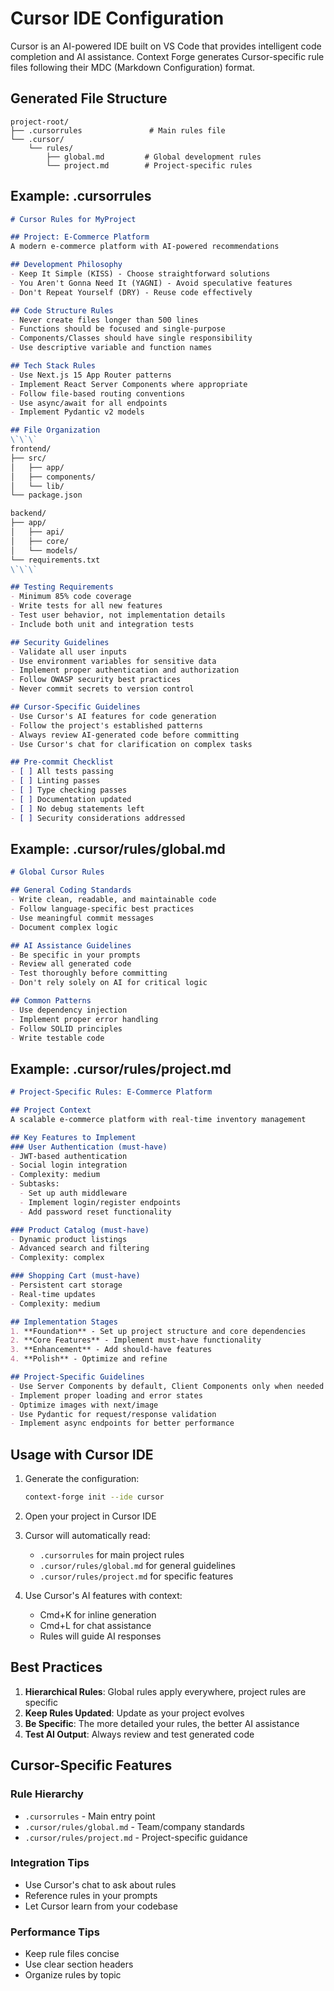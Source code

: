 # Cursor IDE Configuration

Cursor is an AI-powered IDE built on VS Code that provides intelligent code completion and AI assistance. Context Forge generates Cursor-specific rule files following their MDC (Markdown Configuration) format.

## Generated File Structure

```
project-root/
├── .cursorrules               # Main rules file
└── .cursor/
    └── rules/
        ├── global.md         # Global development rules
        └── project.md        # Project-specific rules
```

## Example: .cursorrules

```markdown
# Cursor Rules for MyProject

## Project: E-Commerce Platform
A modern e-commerce platform with AI-powered recommendations

## Development Philosophy
- Keep It Simple (KISS) - Choose straightforward solutions
- You Aren't Gonna Need It (YAGNI) - Avoid speculative features
- Don't Repeat Yourself (DRY) - Reuse code effectively

## Code Structure Rules
- Never create files longer than 500 lines
- Functions should be focused and single-purpose
- Components/Classes should have single responsibility
- Use descriptive variable and function names

## Tech Stack Rules
- Use Next.js 15 App Router patterns
- Implement React Server Components where appropriate
- Follow file-based routing conventions
- Use async/await for all endpoints
- Implement Pydantic v2 models

## File Organization
\`\`\`
frontend/
├── src/
│   ├── app/
│   ├── components/
│   └── lib/
└── package.json

backend/
├── app/
│   ├── api/
│   ├── core/
│   └── models/
└── requirements.txt
\`\`\`

## Testing Requirements
- Minimum 85% code coverage
- Write tests for all new features
- Test user behavior, not implementation details
- Include both unit and integration tests

## Security Guidelines
- Validate all user inputs
- Use environment variables for sensitive data
- Implement proper authentication and authorization
- Follow OWASP security best practices
- Never commit secrets to version control

## Cursor-Specific Guidelines
- Use Cursor's AI features for code generation
- Follow the project's established patterns
- Always review AI-generated code before committing
- Use Cursor's chat for clarification on complex tasks

## Pre-commit Checklist
- [ ] All tests passing
- [ ] Linting passes
- [ ] Type checking passes
- [ ] Documentation updated
- [ ] No debug statements left
- [ ] Security considerations addressed
```

## Example: .cursor/rules/global.md

```markdown
# Global Cursor Rules

## General Coding Standards
- Write clean, readable, and maintainable code
- Follow language-specific best practices
- Use meaningful commit messages
- Document complex logic

## AI Assistance Guidelines
- Be specific in your prompts
- Review all generated code
- Test thoroughly before committing
- Don't rely solely on AI for critical logic

## Common Patterns
- Use dependency injection
- Implement proper error handling
- Follow SOLID principles
- Write testable code
```

## Example: .cursor/rules/project.md

```markdown
# Project-Specific Rules: E-Commerce Platform

## Project Context
A scalable e-commerce platform with real-time inventory management

## Key Features to Implement
### User Authentication (must-have)
- JWT-based authentication
- Social login integration
- Complexity: medium
- Subtasks:
  - Set up auth middleware
  - Implement login/register endpoints
  - Add password reset functionality

### Product Catalog (must-have)
- Dynamic product listings
- Advanced search and filtering
- Complexity: complex

### Shopping Cart (must-have)
- Persistent cart storage
- Real-time updates
- Complexity: medium

## Implementation Stages
1. **Foundation** - Set up project structure and core dependencies
2. **Core Features** - Implement must-have functionality
3. **Enhancement** - Add should-have features
4. **Polish** - Optimize and refine

## Project-Specific Guidelines
- Use Server Components by default, Client Components only when needed
- Implement proper loading and error states
- Optimize images with next/image
- Use Pydantic for request/response validation
- Implement async endpoints for better performance
```

## Usage with Cursor IDE

1. Generate the configuration:
   ```bash
   context-forge init --ide cursor
   ```

2. Open your project in Cursor IDE

3. Cursor will automatically read:
   - `.cursorrules` for main project rules
   - `.cursor/rules/global.md` for general guidelines
   - `.cursor/rules/project.md` for specific features

4. Use Cursor's AI features with context:
   - Cmd+K for inline generation
   - Cmd+L for chat assistance
   - Rules will guide AI responses

## Best Practices

1. **Hierarchical Rules**: Global rules apply everywhere, project rules are specific
2. **Keep Rules Updated**: Update as your project evolves
3. **Be Specific**: The more detailed your rules, the better AI assistance
4. **Test AI Output**: Always review and test generated code

## Cursor-Specific Features

### Rule Hierarchy
- `.cursorrules` - Main entry point
- `.cursor/rules/global.md` - Team/company standards
- `.cursor/rules/project.md` - Project-specific guidance

### Integration Tips
- Use Cursor's chat to ask about rules
- Reference rules in your prompts
- Let Cursor learn from your codebase

### Performance Tips
- Keep rule files concise
- Use clear section headers
- Organize rules by topic